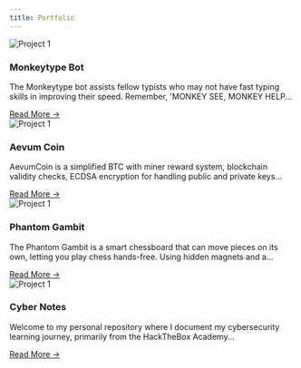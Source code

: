 ```yaml
---
title: Portfolio
---
```

<div class="project-container">
    <div class="project">
        <div class="project-image">
            <img src="/static/blogs/quantumtennis.png" alt="Project 1">
            <div class="overlay"></div>
        </div>
        <div class="project-content">
            <h3 class="project-title">Monkeytype Bot</h3>
            <p class="project-description">The Monkeytype bot assists fellow typists who may not have fast typing skills in improving their speed. Remember, 'MONKEY SEE, MONKEY HELP...</p>
            <a href="/blogs/fieldtheory">Read More →</a>
        </div>
    </div>
    <div class="project">
        <div class="project-image">
            <img src="/static/blogs/quantumtennis.png" alt="Project 1">
            <div class="overlay"></div>
        </div>
        <div class="project-content">
            <h3 class="project-title">Aevum Coin</h3>
            <p class="project-description">AevumCoin is a simplified BTC with miner reward system, blockchain validity checks, ECDSA encryption for handling public and private keys...</p>
            <a href="/blogs/fieldtheory">Read More →</a>
        </div>
    </div>
    <div class="project">
        <div class="project-image">
            <img src="/static/blogs/quantumtennis.png" alt="Project 1">
            <div class="overlay"></div>
        </div>
        <div class="project-content">
            <h3 class="project-title">Phantom Gambit</h3>
            <p class="project-description">The Phantom Gambit is a smart chessboard that can move pieces on its own, letting you play chess hands-free. Using hidden magnets and a...</p>
            <a href="/blogs/fieldtheory">Read More →</a>
        </div>
    </div>
    <div class="project">
        <div class="project-image">
            <img src="/static/blogs/quantumtennis.png" alt="Project 1">
            <div class="overlay"></div>
        </div>
        <div class="project-content">
            <h3 class="project-title">Cyber Notes</h3>
            <p class="project-description">Welcome to my personal repository where I document my cybersecurity learning journey, primarily from the HackTheBox Academy...</p>
            <a href="/blogs/fieldtheory">Read More →</a>
        </div>
    </div>
</div>